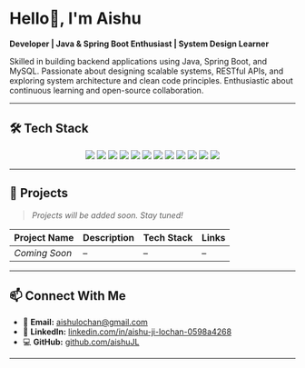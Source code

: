 #  Hello👋, I'm Aishu

**Developer | Java & Spring Boot Enthusiast | System Design Learner**

Skilled in building backend applications using Java, Spring Boot, and MySQL. Passionate about designing scalable systems, RESTful APIs, and exploring system architecture and clean code principles. Enthusiastic about continuous learning and open-source collaboration.

---

## 🛠️ Tech Stack

<p align="center">
  <img src="https://img.shields.io/badge/Java-ED8B00?style=for-the-badge&logo=java&logoColor=white" />
  <img src="https://img.shields.io/badge/Python-3670A0?style=for-the-badge&logo=python&logoColor=white" />
  <img src="https://img.shields.io/badge/Spring%20Boot-6DB33F?style=for-the-badge&logo=spring-boot&logoColor=white" />
  <img src="https://img.shields.io/badge/MySQL-00758F?style=for-the-badge&logo=mysql&logoColor=white" />
  <img src="https://img.shields.io/badge/HTML5-E34F26?style=for-the-badge&logo=html5&logoColor=white" />
  <img src="https://img.shields.io/badge/CSS3-264de4?style=for-the-badge&logo=css3&logoColor=white" />
  <img src="https://img.shields.io/badge/Git-F05032?style=for-the-badge&logo=git&logoColor=white" />
  <img src="https://img.shields.io/badge/GitHub-181717?style=for-the-badge&logo=github&logoColor=white" />
  <img src="https://img.shields.io/badge/Postman-FF6C37?style=for-the-badge&logo=postman&logoColor=white" />
  <img src="https://img.shields.io/badge/VS%20Code-007ACC?style=for-the-badge&logo=visual-studio-code&logoColor=white" />
  <img src="https://img.shields.io/badge/IntelliJ-000000?style=for-the-badge&logo=intellij-idea&logoColor=white" />
  <img src="https://img.shields.io/badge/Linux-FCC624?style=for-the-badge&logo=linux&logoColor=black" />
</p>


---

## 🚀 Projects

> *Projects will be added soon. Stay tuned!*

| Project Name | Description | Tech Stack | Links |
|--------------|-------------|------------|-------|
| *Coming Soon* | – | – | – |

---

## 📫 Connect With Me

- 📧 **Email:** aishulochan@gmail.com  
- 💼 **LinkedIn:** [linkedin.com/in/aishu-ji-lochan-0598a4268](https://www.linkedin.com/in/aishu-ji-lochan-0598a4268)  
- 💻 **GitHub:** [github.com/aishuJL](https://github.com/aishuJL)

---
